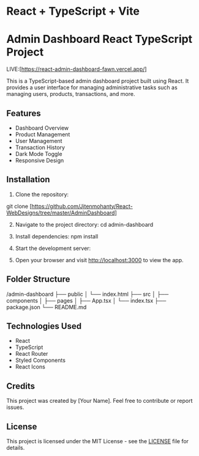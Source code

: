 # React + TypeScript + Vite

# Admin Dashboard React TypeScript Project
LIVE:[https://react-admin-dashboard-fawn.vercel.app/]

This is a TypeScript-based admin dashboard project built using React. It provides a user interface for managing administrative tasks such as managing users, products, transactions, and more.

## Features

- Dashboard Overview
- Product Management
- User Management
- Transaction History
- Dark Mode Toggle
- Responsive Design

## Installation

1. Clone the repository:

git clone [https://github.com/Jitenmohanty/React-WebDesigns/tree/master/AdminDashboard]


2. Navigate to the project directory:
cd admin-dashboard

3. Install dependencies:
npm install

4. Start the development server:


5. Open your browser and visit [http://localhost:3000](http://localhost:5171) to view the app.

## Folder Structure

/admin-dashboard
├── public
│ └── index.html
├── src
│ ├── components
│ ├── pages
│ ├── App.tsx
│ └── index.tsx
├── package.json
└── README.md


## Technologies Used

- React
- TypeScript
- React Router
- Styled Components
- React Icons

## Credits

This project was created by [Your Name]. Feel free to contribute or report issues.

## License

This project is licensed under the MIT License - see the [LICENSE](LICENSE) file for details.


